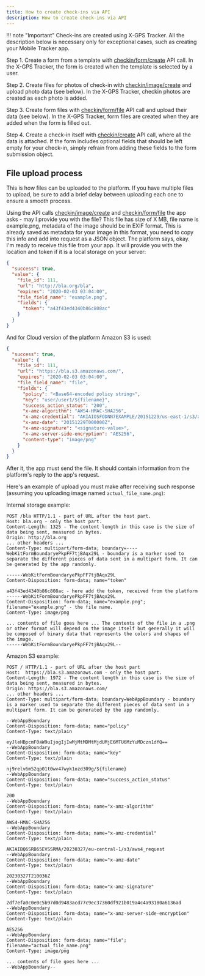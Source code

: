 ```yaml
---
title: How to create check-ins via API
description: How to create check-ins via API
---
```

!!! note "Important"
    Check-ins are created using X-GPS Tracker. 
    All the description below is necessary only for exceptional cases, such as creating your Mobile Tracker app.

Step 1. Create a form from a template with [checkin/form/create](../resources/field_service/checkin.md#formcreate)
API call. 
In the X-GPS Tracker, the form is created when the template is selected by a user.

Step 2. Create files for photos of check-in with [checkin/image/create](../resources/field_service/checkin.md#imagecreate) and upload photo data (see below). 
In the X-GPS Tracker, checkin photos are created as each photo is added.

Step 3. Create form files with [checkin/form/file](../resources/field_service/checkin.md#formfilecreate) API call and upload their data (see below). 
In the X-GPS Tracker, form files are created when they are added when the form is filled out.

Step 4. Create a check-in itself with [checkin/create](../resources/field_service/checkin.md#create) API call, where all the data is attached.
If the form includes optional fields that should be left empty for your check-in, simply refrain from adding these fields to the form submission object.

## File upload process

This is how files can be uploaded to the platform. If you have multiple files to upload, be sure to add a brief delay between uploading each one to ensure a smooth process.

Using the API calls [checkin/image/create](../resources/field_service/checkin.md#imagecreate) and 
[checkin/form/file](../resources/field_service/checkin.md#formfilecreate) the app asks - may I provide you with the file?
This file has size of X MB, file name is example.png, metadata of the image should be in EXIF format. This is already 
saved as metadata for your image in this format, you need to copy this info and add into request as a JSON object.
The platform says, okay. I'm ready to receive this file from your app. It will provide you with the location and token if it is a local storage on your server:

```json
{
  "success": true,
  "value": {
    "file_id": 111,
    "url": "http://bla.org/bla",
    "expires": "2020-02-03 03:04:00",
    "file_field_name": "example.png",
    "fields": {
      "token": "a43f43ed4340b86c808ac"
    }
  }
}
```

And for Cloud version of the platform Amazon S3 is used:

```json
{
  "success": true,
  "value": {
    "file_id": 111,
    "url": "https://bla.s3.amazonaws.com/",
    "expires": "2020-02-03 03:04:00",
    "file_field_name": "file",
    "fields": {
      "policy": "<Base64-encoded policy string>",
      "key": "user/user1/${filename}",
      "success_action_status": "200",
      "x-amz-algorithm": "AWS4-HMAC-SHA256",
      "x-amz-credential": "AKIAIOSFODNN7EXAMPLE/20151229/us-east-1/s3/aws4_request",
      "x-amz-date": "20151229T000000Z",
      "x-amz-signature": "<signature-value>",
      "x-amz-server-side-encryption": "AES256",
      "content-type": "image/png"
    }
  }
}
```

After it, the app must send the file. It should contain information from the platform's reply to the app's request.

Here's an example of upload you must make after receiving such response (assuming you uploading image named `actual_file_name.png`):

Internal storage example:

```http
POST /bla HTTP/1.1 - part of URL after the host part.
Host: bla.org - only the host part.
Content-Length: 1325 - The content length in this case is the size of data being sent, measured in bytes.
Origin: http://bla.org
... other headers ...
Content-Type: multipart/form-data; boundary=----WebKitFormBoundaryePkpFF7tjBAqx29L - boundary is a marker used to separate the different pieces of data sent in a multipart form. It can be generated by the app randomly.

------WebKitFormBoundaryePkpFF7tjBAqx29L
Content-Disposition: form-data; name="token"

a43f43ed4340b86c808ac - here add the token, received from the platform
------WebKitFormBoundaryePkpFF7tjBAqx29L
Content-Disposition: form-data; name="example.png"; filename="example.png" - the file name.
Content-Type: image/png

... contents of file goes here ... The contents of the file in a .png or other format will depend on the image itself but generally it will be composed of binary data that represents the colors and shapes of the image.
------WebKitFormBoundaryePkpFF7tjBAqx29L--
```

Amazon S3 example:

```http
POST / HTTP/1.1 - part of URL after the host part
Host:  https://bla.s3.amazonaws.com - only the host part.
Content-Length: 1972 - The content length in this case is the size of data being sent, measured in bytes.
Origin: https://bla.s3.amazonaws.com/
... other headers ...
Content-Type: multipart/form-data; boundary=WebAppBoundary - boundary is a marker used to separate the different pieces of data sent in a multipart form. It can be generated by the app randomly.

--WebAppBoundary
Content-Disposition: form-data; name="policy"
Content-Type: text/plain

eyJleHBpcmF0aW9uIjogIjIwMjMtMDMtMjdUMjE6MTU6MzYuMDczn1dfQ==
--WebAppBoundary
Content-Disposition: form-data; name="key"
Content-Type: text/plain

nj9relv6m52qp01t0wv47wyk1ozd309g/${filename}
--WebAppBoundary
Content-Disposition: form-data; name="success_action_status"
Content-Type: text/plain

200
--WebAppBoundary
Content-Disposition: form-data; name="x-amz-algorithm"
Content-Type: text/plain

AWS4-HMAC-SHA256
--WebAppBoundary
Content-Disposition: form-data; name="x-amz-credential"
Content-Type: text/plain

AKIAIBQ6SRB65EVSSRMA/20230327/eu-central-1/s3/aws4_request
--WebAppBoundary
Content-Disposition: form-data; name="x-amz-date"
Content-Type: text/plain

20230327T210036Z
--WebAppBoundary
Content-Disposition: form-data; name="x-amz-signature"
Content-Type: text/plain

2df7efa0c0e0c5b97d0d9483acd77c9ec37360df921b019a4c4a93180a6136ad
--WebAppBoundary
Content-Disposition: form-data; name="x-amz-server-side-encryption"
Content-Type: text/plain

AES256
--WebAppBoundary
Content-Disposition: form-data; name="file"; filename="actual_file_name.png"
Content-Type: image/png

... contents of file goes here ...
--WebAppBoundary--
```

